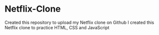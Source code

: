 # Netflix-Clone
Created this repository to upload my Netflix clone on Github
I created this Netflix clone to practice HTML, CSS and JavaScript
